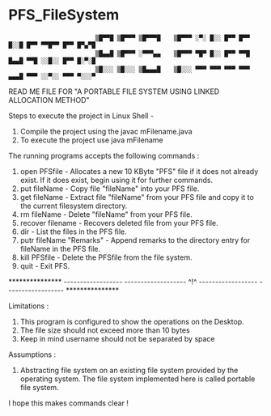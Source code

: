 # PFS_FileSystem


                            ▒█▀▀█ ▒█▀▀▀ ▒█▀▀▀█ 　 ▒█▀▀▀ ░▀░ █░░ █▀▀ █▀▀ █░░█ █▀▀ ▀▀█▀▀ █▀▀ █▀▄▀█
                            ▒█▄▄█ ▒█▀▀▀ ░▀▀▀▄▄ 　 ▒█▀▀▀ ▀█▀ █░░ █▀▀ ▀▀█ █▄▄█ ▀▀█ ░░█░░ █▀▀ █░▀░█
                            ▒█░░░ ▒█░░░ ▒█▄▄▄█ 　 ▒█░░░ ▀▀▀ ▀▀▀ ▀▀▀ ▀▀▀ ▄▄▄█ ▀▀▀ ░░▀░░ ▀▀▀ ▀░░░▀


READ ME FILE FOR "A PORTABLE FILE SYSTEM USING LINKED ALLOCATION METHOD"


Steps to execute the project in Linux Shell -
1) Compile the project using the javac mFilename.java
2) To execute the project use java mFilename

The running programs accepts the following commands :

1) open PFSfile - Allocates a new 10 KByte "PFS" file if it does not already exist. If it does exist, begin using it for further commands.
2) put fileName - Copy file "fileName" into your PFS file.
3) get fileName - Extract file "fileName" from your PFS file and copy it to the current filesystem directory.
4) rm fileName - Delete "fileName" from your PFS file.
5) recover filename - Recovers deleted file from your PFS file.
5) dir - List the files in the PFS file.
6) putr fileName "Remarks" - Append remarks to the directory entry for fileName in the PFS file.
7) kill PFSfile - Delete the PFSfile from the file system.
8) quit - Exit PFS.

*************** ------------------ ------------------- ^!^ ------------------ ------------------ ***************

Limitations :
1) This program is configured to show the operations on the Desktop.
2) The file size should not exceed more than 10 bytes
3) Keep in mind username should not be separated by space

Assumptions : 
1) Abstracting file system on an existing file system provided by the operating system. The file system implemented here is called portable file system.



I hope this makes commands clear !

